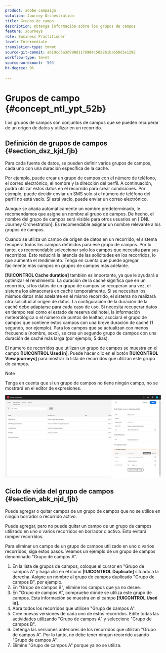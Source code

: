 ```yaml
---
product: adobe campaign
solution: Journey Orchestration
title: Grupos de campo
description: Obtenga información sobre los grupos de campos
feature: Journeys
role: Business Practitioner
level: Intermediate
translation-type: tm+mt
source-git-commit: ab19cc5a3d998d1178984c5028b1ba650d3e1292
workflow-type: tm+mt
source-wordcount: '593'
ht-degree: 0%

---
```




# Grupos de campo {#concept_ntl_ypt_52b}

Los grupos de campos son conjuntos de campos que se pueden recuperar de un origen de datos y utilizar en un recorrido.

## Definición de grupos de campos {#section_dsz_kjd_fjb}

Para cada fuente de datos, se pueden definir varios grupos de campos, cada uno con una duración específica de la caché.

Por ejemplo, puede crear un grupo de campos con el número de teléfono, el correo electrónico, el nombre y la dirección del perfil. A continuación, podrá utilizar estos datos en el recorrido para crear condiciones. Por ejemplo, puede decidir enviar un SMS solo si el número de teléfono del perfil no está vacío. Si está vacío, puede enviar un correo electrónico.

Aunque se añada automáticamente un nombre predeterminado, le recomendamos que asigne un nombre al grupo de campos. De hecho, el nombre del grupo de campos será visible para otros usuarios en [!DNL Journey Orchestration]. Es recomendable asignar un nombre relevante a los grupos de campos.

Cuando se utiliza un campo de origen de datos en un recorrido, el sistema recupera todos los campos definidos para ese grupo de campos. Por lo tanto, es recomendable seleccionar solo los campos que necesita para sus recorridos. Esto reducirá la latencia de las solicitudes en los recorridos, lo que aumenta el rendimiento. Tenga en cuenta que puede agregar fácilmente más campos en grupos de campos más adelante.

**[!UICONTROL Cache duration]** también es importante, ya que le ayudará a optimizar el rendimiento. La duración de la caché significa que en un recorrido, si los datos de un grupo de campos se recuperan una vez, el sistema los almacenará en caché temporalmente. Si se necesitan los mismos datos más adelante en el mismo recorrido, el sistema no realizará otra solicitud al origen de datos. La configuración de la duración de la caché debe adaptarse para cada caso de uso. Si necesita recuperar datos en tiempo real como el estado de reserva del hotel, la información meteorológica o el número de puntos de lealtad, asociará el grupo de campos que contiene estos campos con una breve duración de caché (1 segundo, por ejemplo). Para los campos que se actualizan con menos frecuencia (nombre, sexo), se crea un segundo grupo de campos con una duración de caché más larga (por ejemplo, 5 días).

El número de recorridos que utilizan un grupo de campos se muestra en el campo **[!UICONTROL Used in]**. Puede hacer clic en el botón **[!UICONTROL View journeys]** para mostrar la lista de recorridos que utilizan este grupo de campos.

>[!NOTE]
>
>Tenga en cuenta que si un grupo de campos no tiene ningún campo, no se mostrará en el editor de expresiones.

![](../assets/journey3bis.png)

## Ciclo de vida del grupo de campos {#section_abk_njd_fjb}

Puede agregar o quitar campos de un grupo de campos que no se utilice en ningún borrador o recorrido activo.

Puede agregar, pero no puede quitar un campo de un grupo de campos utilizado en uno o varios recorridos en borrador o activo. Esto evitará romper recorridos.

Para eliminar un campo de un grupo de campos utilizado en uno o varios recorridos, siga estos pasos. Veamos un ejemplo de un grupo de campos denominado &quot;Grupo de campos A&quot;.

1. En la lista de grupos de campos, coloque el cursor en &quot;Grupo de campos A&quot; y haga clic en el icono **[!UICONTROL Duplicate]** situado a la derecha. Asigne un nombre al grupo de campos duplicado &quot;Grupo de campos B&quot;, por ejemplo.
1. En &quot;Grupo de campos B&quot;, elimine los campos que ya no desee.
1. En &quot;Grupo de campos A&quot;, compruebe dónde se utiliza este grupo de campos. Esta información se muestra en el campo **[!UICONTROL Used in]**.
1. Abra todos los recorridos que utilicen &quot;Grupo de campos A&quot;.
1. Cree nuevas versiones de cada uno de estos recorridos. Edite todas las actividades utilizando &quot;Grupo de campos A&quot; y seleccione &quot;Grupo de campos B&quot;.
1. Detenga las versiones anteriores de los recorridos que utilizan &quot;Grupo de campos A&quot;. Por lo tanto, no debe tener ningún recorrido usando &quot;Grupo de campos A&quot;.
1. Elimine &quot;Grupo de campos A&quot; porque ya no se utiliza.
